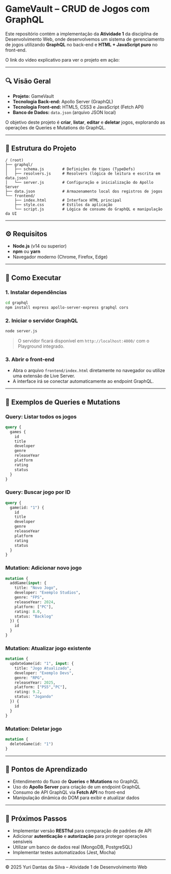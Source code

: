 # GameVault – CRUD de Jogos com GraphQL

Este repositório contém a implementação da **Atividade 1** da disciplina de Desenvolvimento Web, onde desenvolvemos um sistema de gerenciamento de jogos utilizando **GraphQL** no back-end e **HTML + JavaScript puro** no front-end.

O link do vídeo explicativo para ver o projeto em ação: 

---

## 🔍 Visão Geral

- **Projeto:** GameVault
- **Tecnologia Back-end:** Apollo Server (GraphQL)
- **Tecnologia Front-end:** HTML5, CSS3 e JavaScript (Fetch API)
- **Banco de Dados:** `data.json` (arquivo JSON local)

O objetivo deste projeto é **criar**, **listar**, **editar** e **deletar** jogos, explorando as operações de Queries e Mutations do GraphQL.

---

## 📁 Estrutura do Projeto

```
/ (root)
├── graphql/
│   ├── schema.js        # Definições de tipos (TypeDefs)
│   ├── resolvers.js     # Resolvers (lógica de leitura e escrita em data.json)
│   └── server.js        # Configuração e inicialização do Apollo Server
├── data.json            # Armazenamento local dos registros de jogos
└── frontend/
    ├── index.html       # Interface HTML principal
    ├── style.css        # Estilos da aplicação
    └── script.js        # Lógica de consumo do GraphQL e manipulação da UI
```

---

## ⚙️ Requisitos

- **Node.js** (v14 ou superior)
- **npm** ou **yarn**
- Navegador moderno (Chrome, Firefox, Edge)

---

## 🚀 Como Executar

### 1. Instalar dependências

```bash
cd graphql
npm install express apollo-server-express graphql cors
```

### 2. Iniciar o servidor GraphQL

```bash
node server.js
```

> O servidor ficará disponível em `http://localhost:4000/` com o Playground integrado.

### 3. Abrir o front-end

- Abra o arquivo `frontend/index.html` diretamente no navegador ou utilize uma extensão de Live Server.
- A interface irá se conectar automaticamente ao endpoint GraphQL.

---

## 📜 Exemplos de Queries e Mutations

### Query: Listar todos os jogos
```graphql
query {
  games {
    id
    title
    developer
    genre
    releaseYear
    platform
    rating
    status
  }
}
```

### Query: Buscar jogo por ID
```graphql
query {
  game(id: "1") {
    id
    title
    developer
    genre
    releaseYear
    platform
    rating
    status
  }
}
```

### Mutation: Adicionar novo jogo
```graphql
mutation {
  addGame(input: {
    title: "Novo Jogo",
    developer: "Exemplo Studios",
    genre: "FPS",
    releaseYear: 2024,
    platform: ["PC"],
    rating: 8.0,
    status: "Backlog"
  }) {
    id
  }
}
```

### Mutation: Atualizar jogo existente
```graphql
mutation {
  updateGame(id: "1", input: {
    title: "Jogo Atualizado",
    developer: "Exemplo Devs",
    genre: "RPG",
    releaseYear: 2025,
    platform: ["PS5","PC"],
    rating: 9.2,
    status: "Jogando"
  }) {
    id
  }
}
```

### Mutation: Deletar jogo
```graphql
mutation {
  deleteGame(id: "1")
}
```

---

## 🎯 Pontos de Aprendizado

- Entendimento do fluxo de **Queries** e **Mutations** no GraphQL
- Uso do **Apollo Server** para criação de um endpoint GraphQL
- Consumo de API GraphQL via **Fetch API** no front-end
- Manipulação dinâmica do DOM para exibir e atualizar dados

---

## 🔄 Próximos Passos

- Implementar versão **RESTful** para comparação de padrões de API
- Adicionar **autenticação** e **autorização** para proteger operações sensíveis
- Utilizar um banco de dados real (MongoDB, PostgreSQL)
- Implementar testes automatizados (Jest, Mocha)

---

&copy; 2025 Yuri Dantas da Silva – Atividade 1 de Desenvolvimento Web
